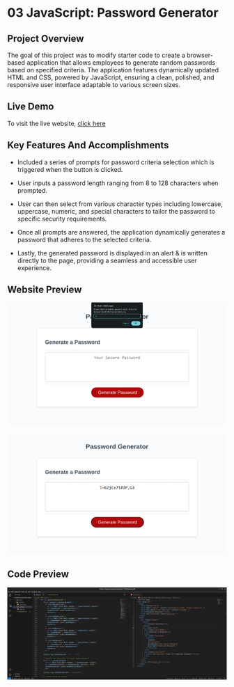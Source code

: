 # 03 JavaScript: Password Generator

## Project Overview

The goal of this project was to modify starter code to create a browser-based application that allows employees to generate random passwords based on specified criteria. The application features dynamically updated HTML and CSS, powered by JavaScript, ensuring a clean, polished, and responsive user interface adaptable to various screen sizes.

## Live Demo

To visit the live website, <a href="">click here</a>

## Key Features And Accomplishments

- Included a series of prompts for password criteria selection which is triggered when the button is clicked.

- User inputs a password length ranging from 8 to 128 characters when prompted.

- User can then select from various character types including lowercase, uppercase, numeric, and special characters to tailor the password to specific security requirements.

- Once all prompts are answered, the application dynamically generates a password that adheres to the selected criteria.

- Lastly, the generated password is displayed in an alert & is written directly to the page, providing a seamless and accessible user experience.

## Website Preview

![website preview snippet](./Assets/screenshots/website-screenshot-2.png)

![website preview snippet](./Assets/screenshots/website-screenshot.png)

## Code Preview

![code preview snippet](./Assets/screenshots/code-screenshot.png)
